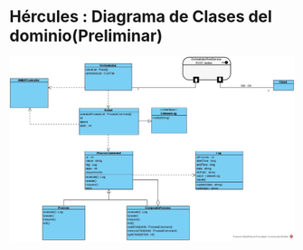 # Hércules : Diagrama de Clases del dominio(Preliminar)



![](/attachments/598147211/598147785.jpg)





